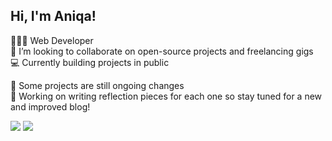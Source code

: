 ## Hi, I'm Aniqa!
👩🏻‍💻 Web Developer <br/>
👯 I’m looking to collaborate on open-source projects and freelancing gigs<br/>
💻 Currently building projects in public <br/>

🚨 Some projects are still ongoing changes <br/>
📝 Working on writing reflection pieces for each one so stay tuned for a new and improved blog!

<a href="https://twitter.com/intent/follow?screen_name=aniqatc&tw_p=followbutton"><img src="https://img.shields.io/twitter/follow/aniqatc?label=%40aniqatc&style=social"></a> 
<img src="https://wakatime.com/badge/user/c1c1c183-d190-42bd-ae4f-09370e6fbbc6.svg">
